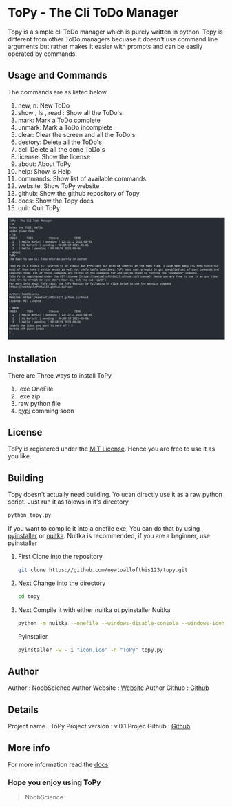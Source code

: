 # ToPy - The Cli ToDo Manager

Topy is a simple cli ToDo manager which is purely written in python.
Topy is different from other ToDo managers becuase it doesn't use command line arguments but rather makes it easier with prompts and can be easily operated by commands. 

## Usage and Commands

The commands are as listed below.

1. new, n: New ToDo
2. show , ls , read : Show all the ToDo's
3. mark: Mark a ToDo complete
4. unmark: Mark a ToDo incomplete
5. clear: Clear the screen and all the ToDo's
6. destory: Delete all the ToDo's
7. del: Delete all the done ToDo's
8. license: Show the license
9. about: About ToPy
10. help: Show is Help
11. commands: Show list of available commands.
12. website: Show ToPy website
13. github: Show the github repository of Topy
14. docs: Show the Topy docs
15. quit: Quit ToPy

![ToPy Example](docs/assets/topy_example.png)

## Installation

There are Three ways to install ToPy

1. .exe OneFile
2. .exe zip
3. raw python file
4. [pypi](https://pypi.org) comming soon

## License

ToPy is registered under the [MIT License](https://newtoallofthis123.github.io/license). Hence you are free to use it as you like.

## Building

Topy doesn't actually need building. Yo ucan directly use it as a raw python script.
Just run it as folows in it's directory

```bash
python topy.py
```

If you want to compile it into a onefile exe, You can do that by using [pyinstaller](https://) or [nuitka](https://). Nuitka is recommended, if you are a beginner, use pyinstaller

1. First Clone into the repository
   
   ```bash
   git clone https://github.com/newtoallofthis123/topy.git
   ```
2. Next Change into the directory
   
   ```bash
   cd topy
   ```
3. Next Compile it with either nuitka ot pyinstaller
   Nuitka
   
   ```bash
   python -m nuitka --onefile --windows-disable-console --windows-icon-from-ico="icon.ico" --windows-company-name="NoobScience" --windows-product-name="ToPy" --windows-file-version=0.1  --windows-product-version=0.1 --windows-file-description="A Simple Cli ToDo manager" --python-arch="x86" topy.py
   ```
   
   Pyinstaller
   
   ```bash
   pyinstaller -w - i "icon.ico" -n "ToPy" topy.py
   ```

## Author

Author : NoobScience
Author Website : [Website](https://newtoallofthis123.github.io/About) Author Github : [Github](https://github.com/newtoallofthis123)

## Details

Project name : ToPy
Project version : v.0.1
Projec Github : [Github](https://github.com/newtoallofthis123/topy)

## More info

For more information read the [docs](https://newtoallofthis123.github.io/topy/docs.html)

### Hope you enjoy using ToPy

> NoobScience